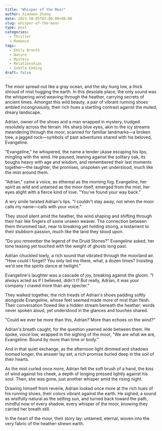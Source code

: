 ```yaml
---
title: "Whisper of the Moor"
author: Xiaowen Zhang
date: 2023-10-05T07:00:00+08:00
slug: whisper-of-the-moor
type: post
categories:
  - Thriller
  - Romance
tags:
  - Emily Brontë
  - Nature
  - Mystery
  - Relationships
  - Subtle Ending
draft: false
---
```


The moor spread out like a gray ocean, and the sky hung low, a thick shroud of mist hugging the earth. In this desolate place, the only sound was the whispering wind weaving through the heather, carrying secrets of ancient times. Amongst this wild beauty, a pair of vibrant running shoes ambled incongruously, their rich hues a startling contrast against the muted, dreary landscape.

Adrian, owner of the shoes and a man wrapped in mystery, trudged resolutely across the terrain. His sharp blue eyes, akin to the icy streams meandering through the moor, scanned for familiar landmarks—a broken tree, a jagged rock—symbols of past adventures shared with his beloved, Evangeline.

"Evangeline," he whispered, the name a tender ukase escaping his lips, mingling with the wind. He paused, leaning against the solitary oak, its boughs heavy with age and wisdom, and remembered their last moments together—the laughter, the promises, unspoken yet understood, much like the mist around them.

"Adrian," came a voice, as ethereal as the morning fog. Evangeline, her spirit as wild and untamed as the moor itself, emerged from the mist, her eyes alight with a fierce kind of love. "You've found your way back."

A wry smile twisted Adrian's lips. "I couldn't stay away, not when the moor calls my name—calls with your voice."

They stood silent amid the heather, the wind shaping and shifting through their hair like fingers of some unseen weaver. The connection between them thrummed taut, near to breaking yet holding strong, a testament to their stubborn passion, much like the land they stood upon.

"Do you remember the legend of the Druid Stones?" Evangeline asked, her tone teasing yet touched with the weight of ghosts long past.

Adrian chuckled lowly, a rich sound that vibrated through the moorland air. "How could I forget? You only led me there, what, a dozen times? Insisting we'd see the spirits dance at twilight."

Evangeline's laughter was a cascade of joy, breaking against the gloom. "I always acted as if I believed, didn't I? But really, Adrian, it was your company I craved more than any specter."

They walked together, the rich treads of Adrian's shoes padding softly alongside Evangeline, whose feet seemed made more of mist than flesh. Their conversation flowed like a hidden stream beneath the heather; words never spoken aloud, yet understood in the glances and touches shared.

"Could we ever be more than this, Adrian? More than echoes on the wind?"

Adrian's breath caught, for the question yawned wide between them. He spoke, voice low, wrapped in the sighing of the moor, "We are what we are, Evangeline. Bound by more than time or body."

And in that quiet exchange, as the afternoon light dimmed and shadows loomed longer, the answer lay set, a rich promise buried deep in the soil of their hearts.

As the mist curled once more, Adrian felt the soft brush of a hand, the kiss of wind against his cheek, a depth of longing pressed lightly against his soul. Then, she was gone, just another whisper amid the rising night.

Drawing himself from reverie, Adrian looked once more at the rich hues of his running shoes, their colors vibrant against the earth. He sighed, a sound as wistfully natural as the setting sun, and turned back toward the path, mindful now of every shadow, every whisper of the moor, knowing they carried her breath still.

In the heart of the moor, their story lay: untamed, eternal, woven into the very fabric of the heather-strewn earth.